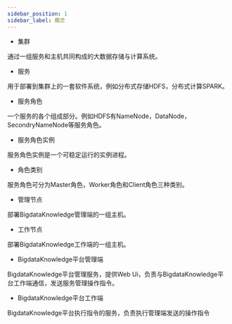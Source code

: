 ```yaml
---
sidebar_position: 1
sidebar_label: 概念
---
```



* 集群

通过一组服务和主机共同构成的大数据存储与计算系统。

* 服务

用于部署到集群上的一套软件系统，例如分布式存储HDFS，分布式计算SPARK。

* 服务角色

一个服务的各个组成部分。例如HDFS有NameNode，DataNode，SecondryNameNode等服务角色。

* 服务角色实例

服务角色实例是一个可稳定运行的实例进程。

* 角色类别

服务角色可分为Master角色，Worker角色和Client角色三种类别。

* 管理节点

部署BigdataKnowledge管理端的一组主机。

* 工作节点

部署BigdataKnowledge工作端的一组主机。

* BigdataKnowledge平台管理端

BigdataKnowledge平台管理服务，提供Web Ui，负责与BigdataKnowledge平台工作端通信，发送服务管理操作指令。

* BigdataKnowledge平台工作端

BigdataKnowledge平台执行指令的服务，负责执行管理端发送的操作指令

